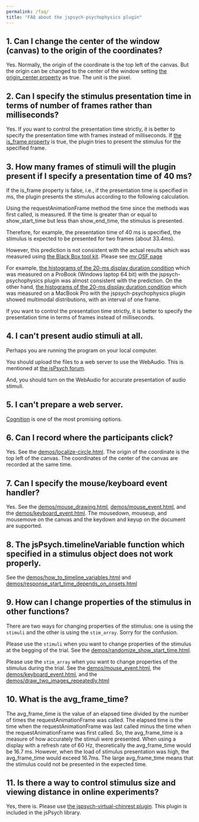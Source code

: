```yaml
---
permalink: /faq/
title: "FAQ about the jspsych-psychophysics plugin"
---
```


## 1. Can I change the center of the window (canvas) to the origin of the coordinates?

Yes. Normally, the origin of the coordinate is the top left of the canvas. But the origin can be changed to the center of the window setting [the origin_center property](http://jspsychophysics.hes.kyushu-u.ac.jp/objectProperties.html) as true. The unit is the pixel. 

## 2. Can I specify the stimulus presentation time in terms of number of frames rather than milliseconds?

Yes. If you want to control the presentation time strictly, it is better to specify the presentation time with frames instead of milliseconds.
If [the is_frame property](http://jspsychophysics.hes.kyushu-u.ac.jp/objectProperties.html) is true, the plugin tries to present the stimulus for the specified frame. 

## 3. How many frames of stimuli will the plugin present if I specify a presentation time of 40 ms?

If the is_frame property is false, i.e., if the presentation time is specified in ms, the plugin presents the stimulus according to the following calculation.

Using the requestAnimationFrame method the time since the methods was first called, is measured. If the time is greater than or equal to show_start_time but less than show_end_time, the stimulus is presented.

Therefore, for example, the presentation time of 40 ms is specified, the stimulus is expected to be presented for two frames (about 33.4ms). 

However, this prediction is not consistent with the actual results which was measured using [the Black Box tool kit](https://www.blackboxtoolkit.com/index.html). Please see [my OSF page](https://osf.io/pj4sb/wiki/home/)

For example, [the histograms of the 20-ms display duration condition](https://www.hes.kyushu-u.ac.jp/~kurokid/histograms/Study1_Duration_ProBook.html) which was measured on a ProBook (Windows laptop 64 bit) with the jspsych-psychophysics plugin was almost consistent with the prediction. On the other hand, [the histograms of the 20-ms display duration condition](https://www.hes.kyushu-u.ac.jp/~kurokid/histograms/Study1_Duration_MacBookPro.html) which was measured on a MacBook Pro with the jspsych-psychophysics plugin showed multimodal distributions, with an interval of one frame.

If you want to control the presentation time strictly, it is better to specify the presentation time in terms of frames instead of milliseconds.

## 4. I can't present audio stimuli at all.

Perhaps you are running the program on your local computer.

You should upload the files to a web server to use the WebAudio.
This is mentioned at [the jsPsych forum](https://groups.google.com/forum/#!msg/jspsych/eth7QtLghvY/DR8Hx7CADwAJ).

And, you should turn on the WebAudio for accurate presentation of audio stimuli.

## 5. I can't prepare a web server. 

[Cognition](https://www.cognition.run/) is one of the most promising options.

## 6. Can I record where the participants click?

Yes. See the [demos/localize-circle.html](https://www.hes.kyushu-u.ac.jp/~kurokid/jspsychophysics/demos/localize-circle.html). The origin of the coordinate is the top left of the canvas. The coordinates of the center of the canvas are recorded at the same time.

## 7. Can I specify the mouse/keyboard event handler?

Yes. See the [demos/mouse_drawing.html](https://www.hes.kyushu-u.ac.jp/~kurokid/jspsychophysics/demos/mouse_drawing.html), [demos/mouse_event.html](https://www.hes.kyushu-u.ac.jp/~kurokid/jspsychophysics/demos/mouse_event.html), and the [demos/keyboard_event.html](https://www.hes.kyushu-u.ac.jp/~kurokid/jspsychophysics/demos/keyboard_event.html). The mousedown, mouseup, and mousemove on the canvas and the keydown and keyup on the document are supported.

## 8. The jsPsych.timelineVariable function which specified in a stimulus object does not work properly.

See the [demos/how_to_timeline_variables.html](https://www.hes.kyushu-u.ac.jp/~kurokid/jspsychophysics/demos/how_to_timeline_variables.html) and [demos/response_start_time_depends_on_onsets.html](https://www.hes.kyushu-u.ac.jp/~kurokid/jspsychophysics/demos/response_start_time_depends_on_onsets.html)

## 9. How can I change properties of the stimulus in other functions?

There are two ways for changing properties of the stimulus: one is using the `stimuli` and the other is using the `stim_array`. Sorry for the confusion.

Please use the `stimuli` when you want to change properties of the stimulus at the begging of the trial. See the [demos/randomize_show_start_time.html](https://www.hes.kyushu-u.ac.jp/~kurokid/jspsychophysics/demos/randomize_show_start_time.html).

Please use the `stim_array` when you want to change properties of the stimulus during the trial. See the [demos/mouse_event.html](https://www.hes.kyushu-u.ac.jp/~kurokid/jspsychophysics/demos/mouse_event.html), the [demos/keyboard_event.html](https://www.hes.kyushu-u.ac.jp/~kurokid/jspsychophysics/demos/keyboard_event.html), and the [demos/draw_two_images_repeatedly.html](https://www.hes.kyushu-u.ac.jp/~kurokid/jspsychophysics/demos/draw_two_images_repeatedly.html)

## 10. What is the avg_frame_time?

The avg_frame_time is the value of an elapsed time divided by the number of times the requestAnimationFrame was called. The elapsed time is the time when the requestAnimationFrame was last called minus the time when the requestAnimationFrame was first called. So, the avg_frame_time is a measure of how accurately the stimuli were presented. When using a display with a refresh rate of 60 Hz, theoretically the avg_frame_time would be 16.7 ms. However, when the load of stimulus presentation was high, the avg_frame_time would exceed 16.7ms. The large avg_frame_time means that the stimulus could not be presented in the expected time.

## 11. Is there a way to control stimulus size and viewing distance in online experiments?

Yes, there is. Please use [the jspsych-virtual-chinrest plugin](https://www.jspsych.org/plugins/jspsych-virtual-chinrest/). This plugin is included in the jsPsych library.